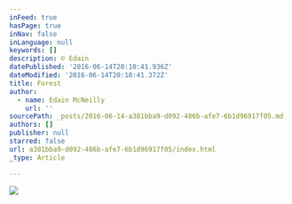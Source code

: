 ```yaml
---
inFeed: true
hasPage: true
inNav: false
inLanguage: null
keywords: []
description: © Edain
datePublished: '2016-06-14T20:10:41.936Z'
dateModified: '2016-06-14T20:10:41.372Z'
title: Forest
author:
  - name: Edain McNeilly
    url: ''
sourcePath: _posts/2016-06-14-a381bba9-d092-486b-afe7-6b1d96917f05.md
authors: []
publisher: null
starred: false
url: a381bba9-d092-486b-afe7-6b1d96917f05/index.html
_type: Article

---
```

![](https://the-grid-user-content.s3-us-west-2.amazonaws.com/57d4a191-eb90-4344-a153-13d2baf29196.jpg)